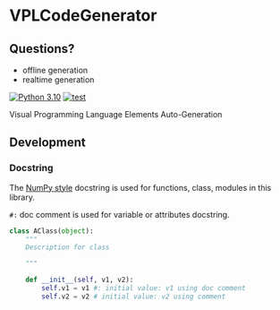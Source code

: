 # VPLCodeGenerator
##  Questions?
* offline generation
* realtime generation

[![Python 3.10](https://img.shields.io/badge/python-3.10-blue.svg)](https://www.python.org/downloads/release/python-3104/)
[![test](https://github.com/Max-ChenFei/VPLCodeGenerator/actions/workflows/test.yml/badge.svg)](https://github.com/Max-ChenFei/VPLCodeGenerator/actions/workflows/test.yml)

Visual Programming Language Elements Auto-Generation

## Development
### Docstring
The [NumPy style](https://numpydoc.readthedocs.io/en/latest/format.html#) docstring is used for functions, class, modules 
in this library.

`#:` doc comment is used for variable or attributes docstring. 

```python
class AClass(object):
    """    
    Description for class 

    """

    def __init__(self, v1, v2):
        self.v1 = v1 #: initial value: v1 using doc comment
        self.v2 = v2 # initial value: v2 using comment
```

